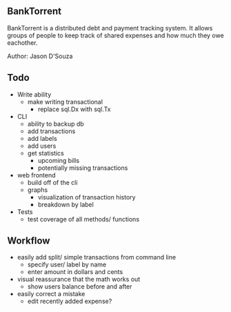 BankTorrent
-----------

BankTorrent is a distributed debt and payment tracking system. It allows
groups of people to keep track of shared expenses and how much they owe
eachother.

Author: Jason D'Souza


Todo
----
- Write ability
  - make writing transactional
    - replace sql.Dx with sql.Tx
- CLI
  - ability to backup db
  - add transactions
  - add labels
  - add users
  - get statistics
    - upcoming bills
    - potentially missing transactions
- web frontend
  - build off of the cli
  - graphs
    - visualization of transaction history
    - breakdown by label
- Tests
  - test coverage of all methods/ functions


Workflow
--------
- easily add split/ simple transactions from command line
  - specify user/ label by name
  - enter amount in dollars and cents
- visual reassurance that the math works out
  - show users balance before and after
- easily correct a mistake
  - edit recently added expense?
